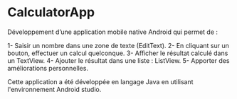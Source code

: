 # CalculatorApp

Développement d’une application mobile native Android qui permet de :

  1- Saisir un nombre dans une zone de texte (EditText). 
  2- En cliquant sur un bouton, effectuer un calcul quelconque. 
  3- Afficher le résultat calculé dans un TextView. 
  4- Ajouter le résultat dans une liste : ListView. 
  5- Apporter des améliorations personnelles. 

Cette application a été développée en langage Java en utilisant l'environnement Android studio.
